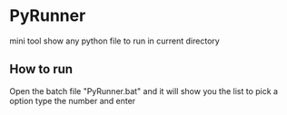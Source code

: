 # PyRunner
mini tool show any python file to run in current directory<br/>

## How to run
Open the batch file "PyRunner.bat" and it will show you the list
to pick a option type the number and enter
